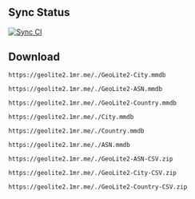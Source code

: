 #

## Sync Status

[![Sync CI](https://github.com/1mr/geolite-mirror/actions/workflows/sync.yml/badge.svg)](https://github.com/1mr/geolite-mirror/actions/workflows/sync.yml)

## Download

```plain
https://geolite2.1mr.me/./GeoLite2-City.mmdb
```

```plain
https://geolite2.1mr.me/./GeoLite2-ASN.mmdb
```

```plain
https://geolite2.1mr.me/./GeoLite2-Country.mmdb
```

```plain
https://geolite2.1mr.me/./City.mmdb
```

```plain
https://geolite2.1mr.me/./Country.mmdb
```

```plain
https://geolite2.1mr.me/./ASN.mmdb
```

```plain
https://geolite2.1mr.me/./GeoLite2-ASN-CSV.zip
```

```plain
https://geolite2.1mr.me/./GeoLite2-City-CSV.zip
```

```plain
https://geolite2.1mr.me/./GeoLite2-Country-CSV.zip
```


